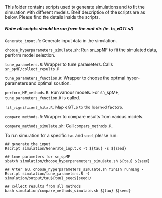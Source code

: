 This folder contains scripts used to generate simulations and to fit the simulation with different models. 
Breif description of the scripts are as below. Please find the details inside the scripts.

##### Note: all scripts should be run from the root dir. (ie. ts_eQTLs/)


```Generate_input.R```: Generate input data in the simulation. 

```choose_hyperparameters_simulate.sh```: Run sn_spMF to fit the simulated data, perform model selection.

```tune_parameters.R```: Wrapper to tune parameters. Calls ```sn_spMF/collect_results.R```

```tune_parameters_function.R```: Wrapper to choose the optimal hyper-parameters and optimal solution. 

```perform_MF_methods.R```: Run various models. For sn_spMF, ```tune_parameters_function.R``` is called. 

```fit_significant_hits.R```: Map eQTLs to the learned factors.

```compare_methods.R```: Wrapper to compare results from various models. 

```compare_methods_simulate.sh```: Call ```compare_methods.R```.


To run simulation for a specific ```tau``` and ```seed```, please run:
```
## generate the input
Rscript simulation/Generate_input.R -t ${tau} -s ${seed}

## tune parameters for sn_spMF
sbatch simulation/choose_hyperparameters_simulate.sh ${tau} ${seed}

## After all choose_hyperparameters_simulate.sh finish running -
Rscript simulation/tune_parameters.R -O simulation/output/tau${tau}_seed${seed}/

## collect results from all methods
bash simulation/compare_methods_simulate.sh ${tau} ${seed}

```
